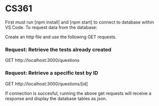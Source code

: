 # CS361


First must run [npm install] and [npm start] to connect to database within VS Code. 
To request data from the database: 

Create an http file and use the following GET requests. 

### Request: Retrieve the tests already created
GET http://localhost:3000/questions 

### Request: Retrieve a specific test by ID
GET http://localhost:3000/questions/[id]

If connection is succesful, running the above get requests will receive a response and display the database tables as json. 

